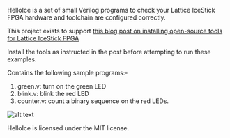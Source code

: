 HelloIce is a set of small Verilog programs to check your Lattice IceStick FPGA 
hardware and toolchain are configured correctly.

This project exists to support [this blog post on installing open-source tools for Lattice IceStick FPGA](https://appcodelabs.com/?p=693&preview=true)

Install the tools as instructed in the post before attempting to run these examples.

Contains the following sample programs:-

1. green.v: turn on the green LED
2. blink.v: blink the red LED
3. counter.v: count a binary sequence on the red LEDs.

![alt text](https://appcodelabs.com/wp-content/uploads/2019/02/counter-on-lattice-icestick-fpga.gif "counter.v design running")

HelloIce is licensed under the MIT license.

